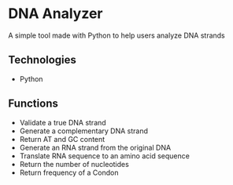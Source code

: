 # DNA Analyzer

A simple tool made with Python to help users analyze DNA strands 

## Technologies
* Python
  
## Functions
* Validate a true DNA strand
* Generate a complementary DNA strand 
* Return AT and GC content 
* Generate an RNA strand from the original DNA
* Translate RNA sequence to an amino acid sequence
* Return the number of nucleotides
* Return frequency of a Condon 
